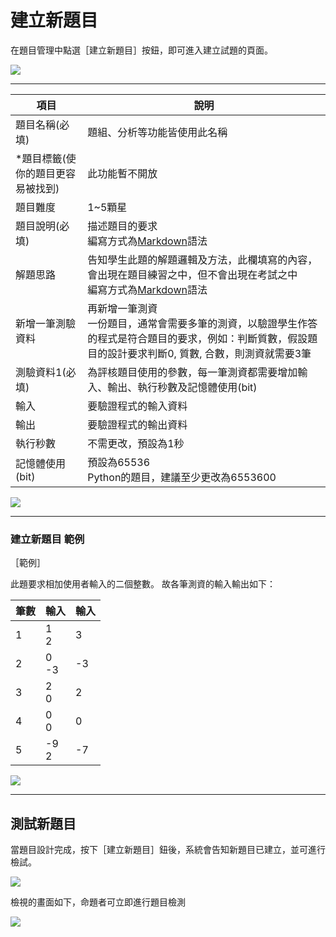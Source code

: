 # 建立新題目 #

在題目管理中點選［建立新題目］按鈕，即可進入建立試題的頁面。

![](/assets/cjmd02教師主控台-01-題目管理-00.png)

---

|項目                           |說明               |
|-------------------------------|-------------------|
|題目名稱(必填)|題組、分析等功能皆使用此名稱|
|*題目標籤(使你的題目更容易被找到)|此功能暫不開放|
|題目難度|1~5顆星|
|題目說明(必填)|描述題目的要求<br>編寫方式為[Markdown](http://markdown.tw/)語法|
|解題思路|告知學生此題的解題邏輯及方法，此欄填寫的內容，會出現在題目練習之中，但不會出現在考試之中<br>編寫方式為[Markdown](http://markdown.tw/)語法|
|新增一筆測驗資料|再新增一筆測資<br>一份題目，通常會需要多筆的測資，以驗證學生作答的程式是符合題目的要求，例如：判斷質數，假設題目的設計要求判斷0, 質數, 合數，則測資就需要3筆|
|測驗資料1(必填)|為評核題目使用的參數，每一筆測資都需要增加輸入、輸出、執行秒數及記憶體使用(bit)|
|輸入|要驗證程式的輸入資料|
|輸出|要驗證程式的輸出資料|
|執行秒數|不需更改，預設為1秒|
|記憶體使用(bit)|預設為65536<br>Python的題目，建議至少更改為6553600|

![](/assets/cjmd02教師主控台-01-題目管理-01建立新題目-01.png)

---

### 建立新題目 範例 ###

［範例］

此題要求相加使用者輸入的二個整數。
故各筆測資的輸入輸出如下：

|筆數  |輸入    |輸入 |
| ----- | -------- | ----- |
|1  |1<br>2    |3    |
|2  |0<br>-3   |-3   |
|3  |2<br>0    |2    |
|4  |0<br>0    |0    |
|5  |-9<br>2   |-7   |


![](/assets/cjmd02教師主控台-01-題目管理-01建立新題目-02.png)

---

## 測試新題目 ##

當題目設計完成，按下［建立新題目］鈕後，系統會告知新題目已建立，並可進行檢試。

![](/assets/cjmd02教師主控台-01-題目管理-01建立新題目-03.png)

檢視的畫面如下，命題者可立即進行題目檢測

![](/assets/cjmd02教師主控台-01-題目管理-01建立新題目-05.png)

